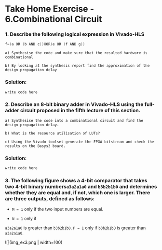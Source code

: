 # Take Home Exercise - 6.Combinational Circuit


### 1. Describe the following logical expression in Vivado-HLS

```c
f=(a OR (b AND c))XOR(e OR (f AND g))
```
    a) Synthesise the code and make sure that the resulted hardware is combinational 

    b) By looking at the synthesis report find the approximation of the design propagation delay

### Solution:

```c
write code here

```






### 2. Describe an 8-bit binary adder in Vivado-HLS using the full-adder circuit proposed in the fifth lecture of this section.

    a) Synthesise the code into a combinational circuit and find the design propagation delay.

    b) What is the resource utilisation of LUTs?

    c) Using the Vivado toolset generate the FPGA bitstream and check the results on the Basys3 board.

### Solution:

```C
write code here

```






### 3. The following figure shows a 4-bit comparator that takes two 4-bit binary numbers`a3a2a1a0` and `b3b2b1b0` and determines whether they are equal and, if not, which one is larger. There are three outputs, defined as follows:

- `M = 1` only if the two input numbers are equal.

- `N = 1` only if

`a3a2a1a0` is greater than `b3b2b1b0`.
`P = 1` only if `b3b2b1b0` is greater than `a3a2a1a0`.

![](img_ex3.png | width=100)



